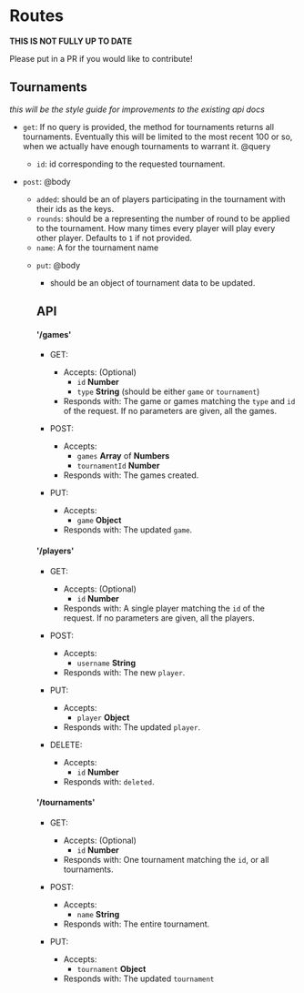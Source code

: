 # Routes

**THIS IS NOT FULLY UP TO DATE**

Please put in a PR if you would like to contribute!

## Tournaments

_this will be the style guide for improvements to the existing api docs_

  - `get`: If no query is provided, the method for tournaments returns all tournaments. Eventually this will be limited to the most recent 100 or so, when we actually have enough tournaments to warrant it.
    @query
      - `id`: id corresponding to the requested tournament.
  - `post`:
    @body <Object>
      - `added`: should be an <Object> of players participating in the tournament with their ids as the keys.
      - `rounds`: should be a <Number> representing the number of round to be applied to the tournament. How many times every player will play every other player. Defaults to `1` if not provided.
      - `name`: A <String> for the tournament name

  - `put`:
    @body <Object>
      - should be an object of tournament data to be updated.


## API

#### '/games'

  * GET:
    - Accepts:
      (Optional)
      - `id`  __Number__
      - `type` __String__ (should be either `game` or `tournament`)
    - Responds with: The game or games matching the `type` and `id` of the request. If no parameters are given, all the games.

  * POST:
    - Accepts:
      - `games` __Array__ of __Numbers__
      - `tournamentId`  __Number__
    - Responds with: The games created.

  * PUT:
    - Accepts:
      - `game` __Object__
    - Responds with: The updated `game`.

#### '/players'

  * GET:
    - Accepts:
      (Optional)
      - `id`  __Number__
    - Responds with: A single player matching the `id` of the request. If no parameters are given, all the players.

  * POST:
    - Accepts:
      - `username` __String__
    - Responds with: The new `player`.

  * PUT:
    - Accepts:
      - `player` __Object__
    - Responds with: The updated `player`.

  * DELETE:
    - Accepts:
      - `id` __Number__
    - Responds with: `deleted`.

#### '/tournaments'

  * GET:
    - Accepts:
      (Optional)
      - `id`  __Number__
    - Responds with: One tournament matching the `id`, or all tournaments.

  * POST:
    - Accepts:
      - `name`  __String__
    - Responds with: The entire tournament.

  * PUT:
    - Accepts:
      - `tournament` __Object__
    - Responds with: The updated `tournament`
